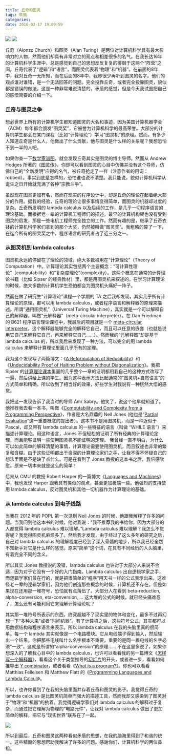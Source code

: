 ```yaml
---
title: 丘奇和图灵
tags: 转摘
categories: 
date: 2016-03-17 19:09:59
---
```



![](http://www.yinwang.org/images/Alonzo_Church.jpg) ![](http://www.yinwang.org/images/Alan_Turing.jpg)

丘奇（Alonzo Church）和图灵（Alan Turing）是两位对计算机科学具有最大影响力的人物，然而他们却具有非常对立的观点和相差很多的名气。在我长达16年的计算机科学生涯中，总是感觉到自己的思想反反复复的徘徊于这两个“阵营”之间。丘奇代表了“逻辑”和“语言”，而图灵代表着“物理”和“机器”。在前面的8年中，我对丘奇一无所知，而在后面的8年中，我却很少再听到图灵的名字。他们的观点谁对谁错，是一个无法回答的问题。完全投靠丘奇，或者完全投靠图灵，貌似都是错误的做法。这是一种非常难说清楚的，矛盾的感觉，但是今天我试图把自己的感悟简要的介绍一下。

<!--more-->

### 丘奇与图灵之争

想必世界上所有的计算机学生都知道图灵的大名和事迹，因为美国计算机器学会（ACM）每年都会颁发“图灵奖”，它被誉为计算机科学的最高荣誉。大部分的计算机学生都会在某门课程（比如“计算理论”）学习“图灵机”的原理。然而，有多少人知道丘奇是什么人，他做出了什么贡献，他与图灵是什么样的关系呢？我想恐怕不到一半的人吧。

如果你查一下[数学家谱图](http://www.genealogy.math.ndsu.nodak.edu/id.php?id=8014)，就会发现丘奇其实是图灵的博士导师。然而从 Andrew Hodges 所著的《[图灵传](http://www.turing.org.uk/bio/part3.html)》，你却可以看到图灵的心目中仿佛并没有这个导师，仿佛自己的“全新发明”应得的名气，被丘奇抢走了一样（注意作者的用词：robbed）。事实到底是怎样的，恐怕谁也说不清楚。我只能说，貌似计算机科学从诞生之日开始就充满了各种“宗教斗争”。

虽然现在图灵更加有名，然而在现实的程序设计中，却是丘奇的理论在起着绝大部分的作用。据我的经验，丘奇的理论让很多事情变得简单，而图灵的机器却过度的复杂。丘奇所发明的 lambda calculus 以及后续的工作，是几乎一切程序语言的理论基础。而根据老一辈的计算机工程师们的描述，最早的计算机构架也没有受到图灵的启发，那是一些电机工程师完全独立的工作。然而有趣的是，继承了丘奇衣钵的计算机科学家们拿到的那个大奖，仍然被叫做“图灵奖”。我粗略的算了一下，在迄今所有的图灵奖之中，程序语言的研究者占了近三分之一。


### 从图灵机到 lambda calculus

图灵机永远的停留在了理论的领域，绝大多数被用在“计算理论”（Theory of Computation）中。计算理论其实包括两个主要概念：“可计算性理论”（computability）和“复杂度理论”(complexity）。这两个概念在通常的计算理论书籍（比如 Sipser 的经典教材）里，都是用图灵机来叙述的。在学习计算理论的时候，绝大多数的计算机学生恐怕都会为图灵机头痛好一阵子。

然而在做了研究生“计算理论”课程一个学期的 TA 之后我却发现，其实几乎所有计算理论的原理，都可以用 lambda calculus，或者程序语言和解释器的原理来描述。所谓“通用图灵机”（Universal Turing Machine），其实就是一个可以解释自己的解释器，叫做“元解释器”（meta-circular interpreter）。在 Dan Friedman 的 B621 程序语言理论课程中，我最后的项目就是一个 [meta-circular interpreter](https://github.com/yinwang0/old-toys/blob/master/meta-interp.ss)。这个解释器能够完全的解释它自己，而且可以任意的嵌套（也就是说用它自己来解释它自己，再来解释它自己……）。然而我的“元解释器”却是基于 lambda calculus 的，所以我后来发现了一种方法，可以完全的用 lambda calculus 来解释计算理论里面几乎所有的定理。

我为这个发现写了两篇博文：《[A Reformulation of Reducibility](http://yinwang0.wordpress.com/2012/03/22/reducibility)》和《[Undecidability Proof of Halting Problem without Diagonalization](http://yinwang0.wordpress.com/2012/10/25/halting)》。我把 Sipser 的[计算理论课本](http://www.amazon.com/dp/113318779X)里面的几乎整个一章的证明都用我自己的这种方式改写了一遍，然后讲给上课的学生。因为这种表示方法比起通常的“图灵机+自然语言”的方式简单和精确，所以收到了相当好的效果，好些学生对我说有一种恍然大悟的感觉。

我把这一发现告诉了我当时的导师 Amr Sabry。他笑了，说这个他早就知道了。他推荐我去看一本书，叫做《[Computability and Complexity from a Programming Perspective](http://www.diku.dk/~neil/Comp2book.html)》，作者是大名鼎鼎的 Neil Jones (他也是“[Partial Evaluation](http://www.itu.dk/~sestoft/pebook/pebook.html)”这一重要概念的提出者）。这本书不是用图灵机，而是一种近似于 Pascal，却又带有 lambda calculus 的一些特征的语言（叫做 “WHILE 语言”）来描述计算理论。用这种语言，Jones 不但轻松的证明了所有经典的计算理论定理，而且能够证明一些使用图灵机不能证明的定理。
我曾经一直不明白，为什么可以如此简单的解释清楚的事情，计算理论需要使用图灵机，而且叙述也非常的繁复和含糊。由于这些证明都出于资深的计算理论家们之手，让我不得不怀疑自己的想法里面是不是缺了点什么。可是在看到了 Jones 教授的这本书之后，我倍感欣慰。原来一切本来就是这么的简单！

后来从 CMU 的教授 Robert Harper 的一篇博文《[Languages and Machines](http://existentialtype.wordpress.com/2011/03/16/languages-and-machines)》中，我也发现 Harper 跟我具有类似的观点，甚至更加极端一些。他强烈的支持使用 lambda calculus，反对图灵机和其他一切机器作为计算理论的基础。


### 从 lambda calculus 到电子线路

当我在 2012 年的 POPL 第一次见到 Neil Jones 的时候，他跟我解释了许多的问题。当我问到他这本书的时候，他对我说：“我不推荐我的书给你，因为大部分的人都觉得 lambda calculus 难以理解。”Lambda calculus 难以理解？我怎么不觉得呢？我觉得图灵机麻烦多了。然后我才发现，由于经过了这么多年的研究之后，自己对 lambda calculus 的理解程度已经到了深入骨髓的地步，所以我已经全然不知新手对它是什么样的感觉。原来“简单”这个词，在具有不同经历的人头脑里，有着完全不同的含义。

所以其实 Jones 教授说的没错，lambda calculus 也许对于大部分人来说不合适，因为对于它没有一个好的入门指南。Lambda calculus 出自逻辑学家之手，而逻辑学家们最在行的，就是把很简单的“程序”用天书一样的公式表示出来。这难怪老一辈的逻辑学家们，因为他们创造那些概念的时候，计算机还不存在。但是如果现在还用那一堆符号，恐怕就有点落伍了。大部分人在看到 beta-reduction, alpha-conversion, eta-conversion, ... 这大堆的公式的时候，就已经头痛难忍了，怎么还有可能利用它来理解计算理论呢？

其实那一堆符号所表示的东西，终究超越不了现实里的物体和变化，最多不过再幻想一下“多种未来”或者“时间机器”。有了计算机之后，这些符号公式，其实都可以用数据结构和程序语言来表示。所以 lambda calculus 在我的头脑里真的很简单。每一个 lambda 其实就像是一个电路模块。它从电线端子得到输入，然后输出一个结果。你把那些电线叫什么名字根本不重要，重要的是同一根电线的名字必须“一致”，这就是所谓的“alpha-conversion”的原理…… 不在这里多说了，如果你想深入的了解我心目中的 lambda calculus，也许可以看看我的另一篇博文《[怎样写一个解释器](http://www.yinwang.org/blog-cn/2012/08/01/interpreter)》，看看这个关于类型推导的[幻灯片](http://www.tudou.com/programs/view/GU9GtDuWSMk)的开头，或者进一步，看看如何推导出 [Y combinator](http://yinwang0.wordpress.com/2012/04/09/reinvent-y)，或者看看《[What is a program?](http://yinwang0.wordpress.com/2012/09/16/what-is-a-program)》。你也可以看看 Matthias Felleisen 和 Matthew Flatt 的《[Programming Languages and Lambda Calculi](http://www.cs.utah.edu/~mflatt/past-courses/cs7520/public_html/s06/notes.pdf)》。

所以，也许你看到了在我的头脑里面并存着丘奇和图灵的影子。我觉得丘奇的 lambda calculus 是比图灵机简单而强大的描述工具，然而我却又感染到了图灵对于“物理”和“机器”的执着。我觉得逻辑学家们对 lambda calculus 的解释过于复杂，而通过把它理解为物理的“电路元件”，让我对 lambda calculus 做出了更加简单的解释，把它与“现实世界”联系在了一起。


![](http://www.yinwang.org/images/lambda-inside.png)

所以到最后，丘奇和图灵这两种看似矛盾的思想，在我的脑海里得到了和谐的统一。这些精髓的思想帮助我解决了许多的问题。感谢你们，计算机科学的两位鼻祖。
